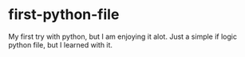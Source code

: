 # first-python-file

My first try with python, but I am enjoying it alot. Just a simple if logic python file, but I learned with it. 
